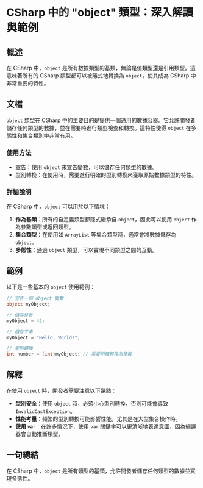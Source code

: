 <!--
Meta Description: # CSharp 中的 "object" 類型：深入解讀與範例 ## 概述 在 CSharp 中，`object` 是所有數據類型的基類，無論是值類型還是引用類型。這意味著所有的 CSharp 類型都可以被隱式地轉換為 `object`，使其成為 CSharp 中非常重要的特性。 ## 文檔 `ob...
Meta Keywords: object, csharp, myobject, 型別轉換, int
-->

# CSharp 中的 "object" 類型：深入解讀與範例

## 概述
在 CSharp 中，`object` 是所有數據類型的基類，無論是值類型還是引用類型。這意味著所有的 CSharp 類型都可以被隱式地轉換為 `object`，使其成為 CSharp 中非常重要的特性。

## 文檔
`object` 類型在 CSharp 中的主要目的是提供一個通用的數據容器。它允許開發者儲存任何類型的數據，並在需要時進行類型檢查和轉換。這特性使得 `object` 在多態性和集合類別中非常有用。

### 使用方法
- 宣告：使用 `object` 來宣告變數，可以儲存任何類型的數據。
- 型別轉換：在使用時，需要進行明確的型別轉換來獲取原始數據類型的特性。

### 詳細說明
在 CSharp 中，`object` 可以用於以下情境：
1. **作為基類**：所有的自定義類型都隱式繼承自 `object`，因此可以使用 `object` 作為參數類型或返回類型。
2. **集合類型**：在使用如 `ArrayList` 等集合類型時，通常會將數據儲存為 `object`。
3. **多態性**：通過 `object` 類型，可以實現不同類型之間的互動。

## 範例
以下是一些基本的 `object` 使用範例：

```csharp
// 宣告一個 object 變數
object myObject;

// 儲存整數
myObject = 42;

// 儲存字串
myObject = "Hello, World!";

// 型別轉換
int number = (int)myObject; // 需要明確轉換為整數
```

## 解釋
在使用 `object` 時，開發者需要注意以下幾點：
- **型別安全**：使用 `object` 時，必須小心型別轉換，否則可能會導致 `InvalidCastException`。
- **性能考量**：頻繁的型別轉換可能影響性能，尤其是在大型集合操作時。
- **使用 `var`**：在許多情況下，使用 `var` 關鍵字可以更清晰地表達意圖，因為編譯器會自動推斷類型。

## 一句總結
在 CSharp 中，`object` 是所有類型的基類，允許開發者儲存任何類型的數據並實現多態性。